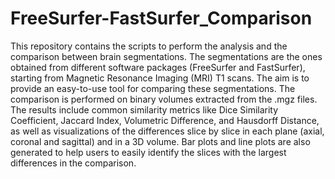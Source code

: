 # FreeSurfer-FastSurfer_Comparison

This repository contains the scripts to perform the analysis and the comparison between brain segmentations. The segmentations are the ones obtained from different software packages (FreeSurfer and FastSurfer), starting from Magnetic Resonance Imaging (MRI) T1 scans. The aim is to provide an easy-to-use tool for comparing these segmentations. The comparison is performed on binary volumes extracted from the .mgz files. The results include common similarity metrics like Dice Similarity Coefficient, Jaccard Index, Volumetric Difference, and Hausdorff Distance, as well as visualizations of the differences slice by slice in each plane (axial, coronal and sagittal) and in a 3D volume. Bar plots and line plots are also generated to help users to easily identify the slices with the largest differences in the comparison.
